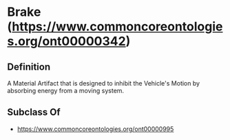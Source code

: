 # Brake (https://www.commoncoreontologies.org/ont00000342)

## Definition
A Material Artifact that is designed to inhibit the Vehicle's Motion by absorbing energy from a moving system.

## Subclass Of
- https://www.commoncoreontologies.org/ont00000995


